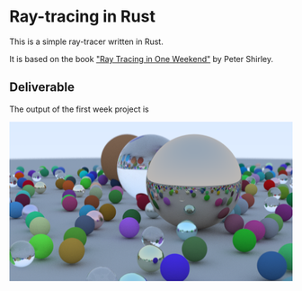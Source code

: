 # Ray-tracing in Rust
This is a simple ray-tracer written in Rust.

It is based on the book ["Ray Tracing in One Weekend"](https://raytracing.github.io/) by Peter Shirley.


## Deliverable

The output of the first week project is

![output](./images/final.png)
